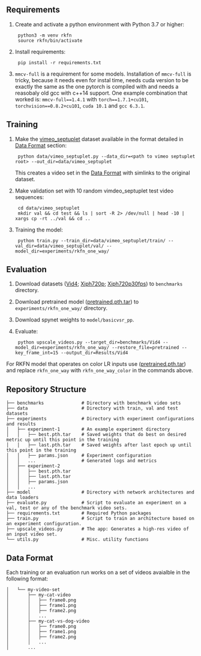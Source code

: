 ## Requirements

1. Create and activate a python environment with Python 3.7 or higher:

        python3 -m venv rkfn
        source rkfn/bin/activate

2. Install requirements:

        pip install -r requirements.txt

3. `mmcv-full` is a requirement for some models. Installation of `mmcv-full` is tricky, because it needs even for instal time,
needs cuda version to be exactly the same as the one pytorch is compiled with and needs a reasobaly old gcc with c++14
support. One example combination that worked is: `mmcv-full==1.4.1` with `torch==1.7.1+cu101`, `torchvision==0.8.2+cu101`,
`cuda 10.1` and `gcc 6.3.1`.

## Training

1. Make the [vimeo_septuplet](http://toflow.csail.mit.edu/)
dataset available in the format detailed in [Data Format](#data-format) section:

        python data/vimeo_septuplet.py --data_dir=<path to vimeo septuplet root> --out_dir=data/vimeo_septuplet
   
   This creates a video set in the [Data Format](#data-format) with simlinks to the original dataset.

2. Make validation set with 10 random vimdeo_septuplet test video sequences:
    
        cd data/vimeo_septuplet
        mkdir val && cd test && ls | sort -R 2> /dev/null | head -10 | xargs cp -rt ../val && cd ..

3. Training the model:

        python train.py --train_dir=data/vimeo_septuplet/train/ --val_dir=data/vimeo_septuplet/val/ --model_dir=experiments/rkfn_one_way/

## Evaluation

1. Download datasets ([Vid4](https://drive.google.com/file/d/1BU9OwkcKN1rVj5vvKoxikpS4XekUYz68/view?usp=sharing);
[Xiph720p](https://drive.google.com/file/d/1YerJjfyd0J55EdPpod1nmHGabSsb57Tf/view?usp=sharing);
[Xiph720p30fps](https://drive.google.com/file/d/1FmZPHAlGlCkjgKbscvVjVS8wk4-e1r8c/view?usp=sharing)) to `benchmarks` directory.

2. Download pretrained model ([pretrained.pth.tar](https://drive.google.com/file/d/1fXchMuodZ6aQc8w02NSK05Z-yVJHJRDg/view?usp=sharing))
to `experiments/rkfn_one_way/` directory.

3. Download spynet weights to `model/basicvsr_pp`.

3. Evaluate:

        python upscale_videos.py --target_dir=benchmarks/Vid4 --model_dir=experiments/rkfn_one_way/ --restore_file=pretrained --key_frame_int=15 --output_dir=Results/Vid4

For RKFN model that operates on color LR inputs use ([pretrained.pth.tar](https://drive.google.com/file/d/1OoGl95f42vvAQbCK6k1jS-l0MNwu1Z0J/view?usp=sharing))
and replace `rkfn_one_way` with `rkfn_one_way_color` in the commands above.

## Repository Structure

```
├── benchmarks              # Directory with benchmark video sets
├── data                    # Directory with train, val and test datasets
├── experiments             # Directory with experiment configurations and results
│   ├── experiment-1        # An example experiment directory
│   │   ├── best.pth.tar    # Saved weights that do best on desired metric up until this point in the training
│   │   ├── last.pth.tar    # Saved weights after last epoch up until this point in the training
│   │   ├── params.json     # Experiment configuration
│   │   ...                 # Generated logs and metrics
│   ├── experiment-2
│   │   ├── best.pth.tar
│   │   ├── last.pth.tar
│   │   ├── params.json
│   │   ...
├── model                   # Directory with network architectures and data loaders
├── evaluate.py             # Script to evaluate an experiment on a val, test or any of the benchmark video sets.
├── requirements.txt        # Required Python packages
├── train.py                # Script to train an architecture based on an experiment configuration.
├── upscale_videos.py       # The app: Generates a high-res video of an input video set.
└── utils.py                # Misc. utility functions
```

## Data Format

Each training or an evaluation run works on a set of videos avaialble in the following format:

```
│   └── my-video-set
│       ├── my-cat-video
│       │   ├── frame0.png
│       │   ├── frame1.png
│       │   ├── frame2.png
│       │   ...
│       ├── my-cat-vs-dog-video
│       │   ├── frame0.png
│       │   ├── frame1.png
│       │   ├── frame2.png
│       │   ...
│       ...
```
